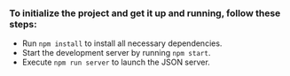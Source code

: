 ### To initialize the project and get it up and running, follow these steps:

- Run `npm install` to install all necessary dependencies.
- Start the development server by running `npm start`.
- Execute `npm run server` to launch the JSON server.
